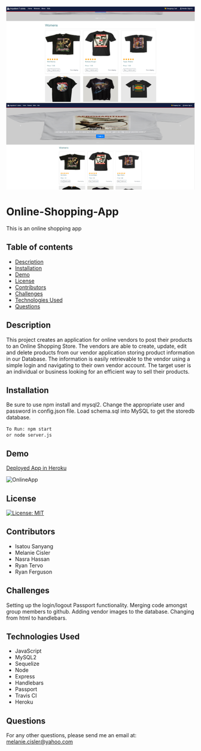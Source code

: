 
![](image/women.png)
![](image/homepage.png)

# Online-Shopping-App
This is an online shopping app



## Table of contents
- [Description](#description)
- [Installation](#installation)
- [Demo](#demo)
- [License](#license)
- [Contributors](#contributors)
- [Challenges](#challenges)
- [Technologies Used](#technologies-used)
- [Questions](#questions)


## Description
This project creates an application for online vendors to post their products to an Online Shopping Store. The vendors are able to create, update, edit and delete products from our vendor application storing product information in our Database. The information is easily retrievable to the vendor using a simple login and navigating to their own vendor account. The target user is an individual or business looking for an efficient way to sell their products.

## Installation
Be sure to use npm install and mysql2. Change the appropriate user and password in config.json file. Load schema.sql into MySQL to get the storedb database.


```
To Run: npm start
or node server.js
```
## Demo
[Deployed App in Heroku](https://floating-lowlands-34709.herokuapp.com/)

![OnlineApp](public/img/gif/onlineapp.gif)

## License
[![License: MIT](https://img.shields.io/badge/License-MIT-yellow.svg)](https://opensource.org/licenses/MIT)



## Contributors
- Isatou Sanyang
- Melanie Cisler
- Nasra Hassan
- Ryan Tervo
- Ryan Ferguson

## Challenges
Setting up the login/logout Passport functionality. Merging code amongst group members to github. Adding vendor images to the database. Changing from html to handlebars.

## Technologies Used

- JavaScript
- MySQL2 
- Sequelize
- Node
- Express
- Handlebars
- Passport
- Travis CI
- Heroku

## Questions
For any other questions, please send me an email at: melanie.cisler@yahoo.com
